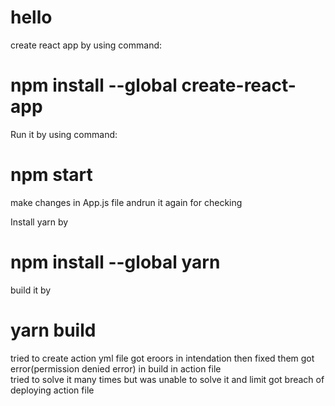 # hello

create react app by using command:
# npm install --global create-react-app <app name>

Run it by using command:
# npm start

make changes in App.js file andrun it again for checking

Install yarn by 
# npm install --global yarn

build it by
# yarn build

tried to create action yml file 
got eroors in intendation then fixed them
got error(permission denied error) in build in action file  
tried to solve it many times but was unable to solve it and limit got breach of deploying action file


 
